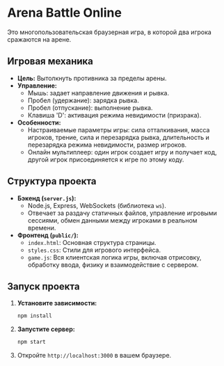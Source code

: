 # Arena Battle Online

Это многопользовательская браузерная игра, в которой два игрока сражаются на арене.

## Игровая механика

- **Цель:** Вытолкнуть противника за пределы арены.
- **Управление:**
    - Мышь: задает направление движения и рывка.
    - Пробел (удержание): зарядка рывка.
    - Пробел (отпускание): выполнение рывка.
    - Клавиша 'D': активация режима невидимости (призрака).
- **Особенности:**
    - Настраиваемые параметры игры: сила отталкивания, масса игроков, трение, сила и перезарядка рывка, длительность и перезарядка режима невидимости, размер игроков.
    - Онлайн мультиплеер: один игрок создает игру и получает код, другой игрок присоединяется к игре по этому коду.

## Структура проекта

- **Бэкенд (`server.js`):**
    - Node.js, Express, WebSockets (библиотека `ws`).
    - Отвечает за раздачу статичных файлов, управление игровыми сессиями, обмен данными между игроками в реальном времени.
- **Фронтенд (`public/`):**
    - `index.html`: Основная структура страницы.
    - `styles.css`: Стили для игрового интерфейса.
    - `game.js`: Вся клиентская логика игры, включая отрисовку, обработку ввода, физику и взаимодействие с сервером.

## Запуск проекта

1.  **Установите зависимости:**
    ```bash
    npm install
    ```
2.  **Запустите сервер:**
    ```bash
    npm start
    ```
3.  Откройте `http://localhost:3000` в вашем браузере.
